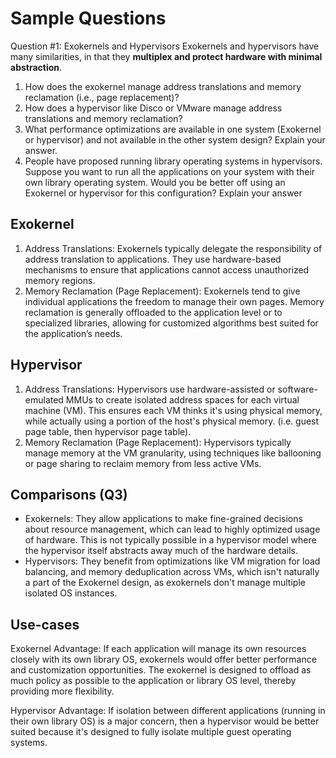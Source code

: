 # Sample Questions 
Question #1: Exokernels and Hypervisors
Exokernels and hypervisors have many similarities, in that they **multiplex and protect hardware with minimal abstraction**.
1. How does the exokernel manage address translations and memory reclamation (i.e., page replacement)?
2. How does a hypervisor like Disco or VMware manage address translations and memory reclamation?
3. What performance optimizations are available in one system (Exokernel or hypervisor) and not available in the other
system design? Explain your answer.
4. People have proposed running library operating systems in hypervisors. Suppose you want to run all the applications on
your system with their own library operating system. Would you be better off using an Exokernel or hypervisor for this
configuration? Explain your answer

## Exokernel 
1. Address Translations: Exokernels typically delegate the responsibility of address translation to applications. They use hardware-based mechanisms to ensure that applications cannot access unauthorized memory regions.
2. Memory Reclamation (Page Replacement): Exokernels tend to give individual applications the freedom to manage their own pages. Memory reclamation is generally offloaded to the application level or to specialized libraries, allowing for customized algorithms best suited for the application’s needs.

## Hypervisor 
1. Address Translations: Hypervisors use hardware-assisted or software-emulated MMUs to create isolated address spaces for each virtual machine (VM). This ensures each VM thinks it's using physical memory, while actually using a portion of the host's physical memory. (i.e. guest page table, then hypervisor page table). 
2. Memory Reclamation (Page Replacement): Hypervisors typically manage memory at the VM granularity, using techniques like ballooning or page sharing to reclaim memory from less active VMs.


## Comparisons (Q3) 
* Exokernels: They allow applications to make fine-grained decisions about resource management, which can lead to highly optimized usage of hardware. This is not typically possible in a hypervisor model where the hypervisor itself abstracts away much of the hardware details.
* Hypervisors: They benefit from optimizations like VM migration for load balancing, and memory deduplication across VMs, which isn't naturally a part of the Exokernel design, as exokernels don't manage multiple isolated OS instances.

## Use-cases 
Exokernel Advantage: If each application will manage its own resources closely with its own library OS, exokernels would offer better performance and customization opportunities. The exokernel is designed to offload as much policy as possible to the application or library OS level, thereby providing more flexibility.

Hypervisor Advantage: If isolation between different applications (running in their own library OS) is a major concern, then a hypervisor would be better suited because it's designed to fully isolate multiple guest operating systems.
